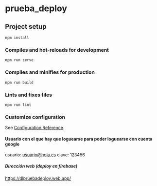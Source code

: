 # prueba_deploy

## Project setup
```
npm install
```

### Compiles and hot-reloads for development
```
npm run serve
```

### Compiles and minifies for production
```
npm run build
```

### Lints and fixes files
```
npm run lint
```

### Customize configuration
See [Configuration Reference](https://cli.vuejs.org/config/).

#### Usuario con el que hay que loguearse para poder loguearse con cuenta google
usuario: usuario@hola.es
clave: 123456

##### Dirección web (deploy en firebase)
https://dlpruebadeploy.web.app/
